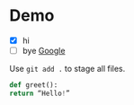 # Demo

- [x] hi
- [ ] bye
[Google](https://www.google.com)

Use `git add .` to stage all files.
```python
def greet():
return “Hello!”
```
